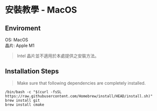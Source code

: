# 安裝教學 - MacOS

## Enviroment  
OS: MacOS  
晶片: Apple M1  
> Intel 晶片並不適用於本處提供之安裝方法。

## Installation Steps  
> Make sure that following dependencies are completely installed.  
```
/bin/bash -c "$(curl -fsSL https://raw.githubusercontent.com/Homebrew/install/HEAD/install.sh)"
brew install git
brew install cmake
```
